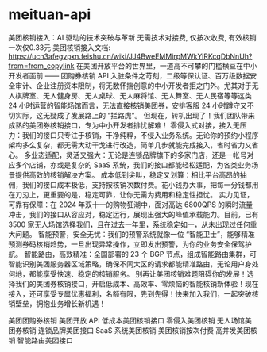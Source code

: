 # meituan-api
美团核销接入：AI 驱动的技术突破与革新
无需技术对接费, 仅按次收费, 有效核销一次仅0.33元 
美团核销接入文档: https://ucn3afegvpxn.feishu.cn/wiki/JJ4BweEMMirpMWkYiRKcqDbNnUh?from=from_copylink
在美团开放平台的世界里，一道高不可攀的门槛横亘在中小开发者面前 —— 团购券核销 API 入驻条件之苛刻，二级等保认证、百万级数据安全审计、企业注册资本限制，将无数怀揣创意的中小开发者拒之门外。尤其对于无人棋牌室、无人健身房、无人桌球、无人麻将馆、无人舞室、无人民宿等等这类 24 小时运营的智能场馆而言，无法直接核销美团券，安排客服 24 小时蹲守又不切实际，这无疑成了发展路上的 “拦路虎”。
但现在，转机出现了！我们团队带来成熟的美团券核销接口，专为中小开发者排忧解难！
零侵入式对接，接入无压力：我们的接口只专注于核销，干净纯粹，不侵入业务系统。无论你的预约小程序架构多么复杂，都无需大动干戈进行改造，简单几步就能完成接入，省时省力又省心。
多业态适配，灵活又强大：无论是连锁品牌旗下的多家门店，还是一帐号对应多个店铺，亦或是复杂的 SaaS 系统，我们的接口都能轻松适配，为各类业务场景提供高效的核销解决方案。
成本低到尖叫，稳定又划算：相比平台高昂的抽佣，我们的接口成本极低，支持按核销次数付费。花小钱办大事，把每一分钱都用在刀刃上，更重要的是，稳定可靠，让你无需为费用和稳定性担忧。
实力见证，可靠有保障：在 2024 年双十一的购物狂潮中，面对高达 6800QPS 的瞬时流量冲击，我们的接口从容应对，稳定运行，展现出强大的峰值承载能力。目前，已有 3500 家无人场馆选择我们，且在过去一年里，系统稳定如一，从未出现过任何重大问题。
智能预警，安全无忧：我们的预警系统就像一位 “智能卫士”，能够精准预测券码核销趋势，一旦出现异常操作，立即发出预警，为你的业务安全保驾护航。
智能路由，高效精准：全国部署的 23 个 BGP 节点，组成智能路由集群，可智能识别美团服务器区域策略，确保不同大区的请求都能精准路由，无论用户身处何地，都能享受快速、稳定的核销服务。
别再让美团核销难题阻碍你的发展！选择我们的美团券核销接口，开启低成本、高效率、零烦恼的智能核销新体验！现在接入，还可享受专属优惠福利，名额有限，先到先得！快来加入我们，一起突破核销壁垒，拥抱业务增长新机遇！


美团团购券核销
美团开放 API
低成本美团核销接口
零侵入美团核销
无人场馆美团券核销
连锁品牌美团接口
SaaS 系统美团核销
美团核销按次付费
高并发美团核销
智能路由美团接口
